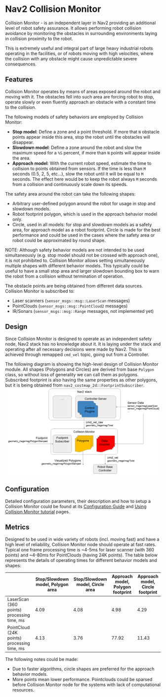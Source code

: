 # Nav2 Collision Monitor

Collision Monitor - is an independent layer in Nav2 providing an additional level of robot safety assurance.
It allows performing robot collision avoidance by monitoring the obstacles in surrounding environments laying in collision proximity to the robot.

This is extremely useful and integral part of large heavy industrial robots operating in the facilities, or of robots moving with high velocities, where the collision with any obstacle might cause unpredictable severe consequences.

## Features

Collision Monitor operates by means of areas exposed around the robot and moving with it.
The obstacles fell into such area are forcing robot to stop, operate slowly or even fluently approach an obstacle with a constant time to the collision.

The following models of safety behaviors are employed by Collision Monitor:

* **Stop model**: Define a zone and a point threshold. If more that `N` obstacle points appear inside this area, stop the robot until the obstacles will disappear.
* **Slowdown model**: Define a zone around the robot and slow the maximum speed for a `%S` percent, if more than `N` points will appear inside the area.
* **Approach model**: With the current robot speed, estimate the time to collision to points obtained from sensors. If the time is less than `M` seconds (0.5, 2, 5, etc...), slow the robot until it will be equal to `M` seconds. The effect here would be to keep the robot always `M` seconds from a collision and continuously scale down its speeds.

The safety area around the robot can take the following shapes:

* Arbitrary user-defined polygon around the robot for usage in stop and slowdown models.
* Robot footprint polygon, which is used in the approach behavior model only.
* Circle, used in all models: for stop and slowdown models as a safety area, for approach model as a robot footprint. Circle is made for the best performance and could be used in the cases where the safety area or robot could be approximated by round shape.

NOTE: Although safety behavior models are not intended to be used simultaneously (e.g. stop model should not be crossed with approach one), it is not prohibited to. Collision Monitor allows setting simultaneously multiple shapes with different behavior models. This typically could be useful to have a small stop area and larger slowdown bounding box to warn the robot from a collision without termination of operation.

The obstacle points are being obtained from different data sources. Collision Monitor is subscribed to:

* Laser scanners (`sensor_msgs::msg::LaserScan` messages)
* PointClouds (`sensor_msgs::msg::PointCloud2` messages)
* IR/Sonars (`sensor_msgs::msg::Range` messages, not implemented yet)

## Design

Since Collision Monitor is designed to operate as an independent safety node, Nav2 stack has no knowledge about it.
It is laying under the stack and operating after all necessary decisions were made by Nav2.
This is achieved through remapped `cmd_vel` topic, going out from a Controller.

The following diagram is showing the high-level design of Collision Monitor module. All shapes (Polygons and Circles) are derived from base `Polygon` class, so without loss of generality we can call them as polygons. Subscribed footprint is also having the same properties as other polygons, but it is being obtained from `nav2_costmap_2d::FootprintSubscriber`.
![HDL.png](doc/HLD.png)

## Configuration

Detailed configuration parameters, their description and how to setup a Collision Monitor could be found at its [Configuration Guide](https://navigation.ros.org/configuration/packages/configuring-collision-monitor.html) and [Using Collision Monitor tutorial](https://navigation.ros.org/tutorials/docs/using_collision_monitor.html) pages.


## Metrics

Designed to be used in wide variety of robots (incl. moving fast) and have a high level of reliability, Collision Monitor node should operate at fast rates.
Typical one frame processing time is ~4-5ms for laser scanner (with 360 points) and ~4-80ms for PointClouds (having 24K points).
The table below represents the details of operating times for different behavior models and shapes:

| | Stop/Slowdown model, Polygon area | Stop/Slowdown model, Circle area | Approach model, Polygon footprint | Approach model, Circle footprint |
|-|-----------------------------------|----------------------------------|-----------------------------------|----------------------------------|
| LaserScan (360 points) processing time, ms  | 4.09 | 4.08 | 4.98  | 4.29  |
| PointCloud (24K points) processing time, ms | 4.13 | 3.76 | 77.92 | 11.43 |

The following notes could be made:

 * Due to faster algorithms, circle shapes are preferred for the approach behavior models.
 * More points mean lower performance. Pointclouds could be sparsed before Collision Monitor node for the systems with lack of computational resources.
